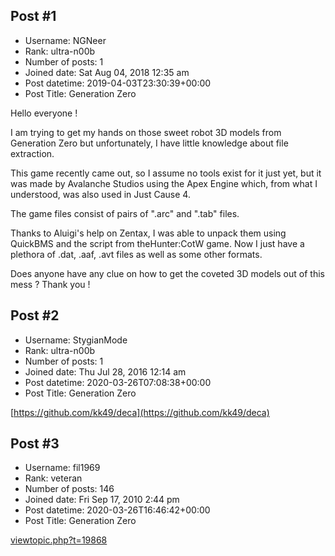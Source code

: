 ## Post #1
- Username: NGNeer
- Rank: ultra-n00b
- Number of posts: 1
- Joined date: Sat Aug 04, 2018 12:35 am
- Post datetime: 2019-04-03T23:30:39+00:00
- Post Title: Generation Zero

Hello everyone !

I am trying to get my hands on those sweet robot 3D models from Generation Zero but unfortunately, I have little knowledge about file extraction.

This game recently came out, so I assume no tools exist for it just yet, but it was made by Avalanche Studios using the Apex Engine which, from what I understood, was also used in Just Cause 4.

The game files consist of pairs of ".arc" and ".tab" files.

Thanks to Aluigi's help on Zentax, I was able to unpack them using QuickBMS and the script from theHunter:CotW game. Now I just have a plethora of .dat, .aaf, .avt files as well as some other formats.

Does anyone have any clue on how to get the coveted 3D models out of this mess ? Thank you !
## Post #2
- Username: StygianMode
- Rank: ultra-n00b
- Number of posts: 1
- Joined date: Thu Jul 28, 2016 12:14 am
- Post datetime: 2020-03-26T07:08:38+00:00
- Post Title: Generation Zero

[https://github.com/kk49/deca](https://github.com/kk49/deca)
## Post #3
- Username: fil1969
- Rank: veteran
- Number of posts: 146
- Joined date: Fri Sep 17, 2010 2:44 pm
- Post datetime: 2020-03-26T16:46:42+00:00
- Post Title: Generation Zero

[viewtopic.php?t=19868](https://forum.xentax.com/viewtopic.php?t=19868)
